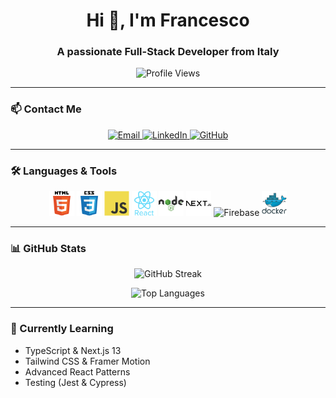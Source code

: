 <h1 align="center">Hi 👋, I'm Francesco</h1>
<h3 align="center">A passionate Full-Stack Developer from Italy</h3>

<p align="center">
  <img src="https://komarev.com/ghpvc/?username=francescolaudato&label=Profile%20views&color=0e75b6&style=flat" alt="Profile Views" />
</p>

---

### 📫 Contact Me
<p align="center">
  <a href="mailto:francesco.laudato146@gmail.com">
    <img src="https://img.shields.io/badge/Email-francesco.laudato146@gmail.com-blue?style=for-the-badge&logo=gmail&logoColor=white" alt="Email">
  </a>
  <a href="https://www.linkedin.com/in/francesco-laudato-dev/">
    <img src="https://img.shields.io/badge/LinkedIn-Francesco%20Laudato-blue?style=for-the-badge&logo=linkedin&logoColor=white" alt="LinkedIn">
  </a>
  <a href="https://github.com/francescolaudato">
    <img src="https://img.shields.io/badge/GitHub-francescolaudato-black?style=for-the-badge&logo=github&logoColor=white" alt="GitHub">
  </a>
</p>

---

### 🛠️ Languages & Tools
<p align="center">
  <img src="https://raw.githubusercontent.com/devicons/devicon/master/icons/html5/html5-original-wordmark.svg" alt="HTML5" width="40" height="40"/>
  <img src="https://raw.githubusercontent.com/devicons/devicon/master/icons/css3/css3-original-wordmark.svg" alt="CSS3" width="40" height="40"/>
  <img src="https://raw.githubusercontent.com/devicons/devicon/master/icons/javascript/javascript-original.svg" alt="JavaScript" width="40" height="40"/>
  <img src="https://raw.githubusercontent.com/devicons/devicon/master/icons/react/react-original-wordmark.svg" alt="React" width="40" height="40"/>
  <img src="https://raw.githubusercontent.com/devicons/devicon/master/icons/nodejs/nodejs-original-wordmark.svg" alt="Node.js" width="40" height="40"/>
  <img src="https://raw.githubusercontent.com/devicons/devicon/master/icons/nextjs/nextjs-original-wordmark.svg" alt="Next.js" width="40" height="40"/>
  <img src="https://www.vectorlogo.zone/logos/firebase/firebase-icon.svg" alt="Firebase" width="40" height="40"/>
  <img src="https://raw.githubusercontent.com/devicons/devicon/master/icons/docker/docker-original-wordmark.svg" alt="Docker" width="40" height="40"/>
</p>

---

### 📊 GitHub Stats

<p align="center">
  <img src="https://github-readme-streak-stats.herokuapp.com/?user=francescolaudato&theme=dark" alt="GitHub Streak" />
</p>

<p align="center">
  <img src="https://github-readme-stats.vercel.app/api/top-langs/?username=francescolaudato&theme=dark&layout=compact" alt="Top Languages" />
</p>

---

### 🌱 Currently Learning
- TypeScript & Next.js 13  
- Tailwind CSS & Framer Motion  
- Advanced React Patterns  
- Testing (Jest & Cypress)
